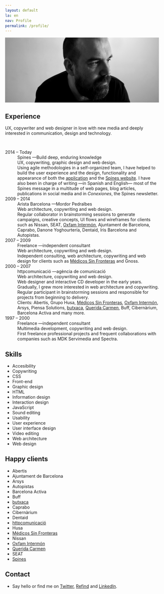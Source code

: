 ```yaml
---
layout: default
la: en
nav: Profile
permalink: /profile/
---
```


<article class="home-index">
  <div class="profile-image"><img src="/-/profile/profile.jpg"/></div>
  <div class="grid gutter">
    <div class="grid-33 h-i">
      <h1>Experience</h1>
    </div>
    <div class="grid-66 h-i">
      <section class="work-index">
        <p><span class="mark-yellow">UX, copywriter and web designer in love with new media and deeply interested in communication, design and technology</span>.</p>
        <br>
        <dl class="profile-experience">
          <div class="grid gutter">
            <div class="grid-33 h-i">
              <dt>2014 – Today</dt>
            </div>
            <div class="grid-66 h-i">
              <dd>Spines —Build deep, enduring knowledge</dd>
              <dd class="subtitle">UX, copywriting, graphic design and web design.</dd>
              <dd>Using agile methodologies in a self-organized team, I have helped to build the user experience and the design, functionality and appearance of both the <a href="/work/spines/">application</a> and the <a href="/work/spines.me/">Spines website</a>. I have also been in charge of writing —in Spanish and English— most of the Spines message in a multitude of web pages, blog articles, publications in social media and in <em>Conexiones</em>, the Spines newsletter.</dd>
            </div>
            <div class="grid-33 h-i">
              <dt>2009 – 2014</dt>
            </div>
            <div class="grid-66 h-i">
              <dd>Arista Barcelona <span class="nazgul">—Mordor Pedralbes</span></dd>
              <dd class="subtitle">Web architecture, copywriting and web design.</dd>
              <dd class="hid">Regular collaborator in brainstorming sessions to generate campaigns, creative concepts, UI flows and wireframes for clients such as Nissan, SEAT, <a href="/work/oxfamintermon/">Oxfam Intermón</a>, Ajuntament de Barcelona, Caprabo, Danone Yoghourtería, Dentaid, Iris Barcelona and Autopistas.</dd>
            </div>
            <div class="grid-33 h-i">
              <dt>2007 – 2009</dt>
            </div>
            <div class="grid-66 h-i">
              <dd>Freelance —independent consultant</dd>
              <dd class="subtitle">Web architecture, copywriting and web design.</dd>
              <dd class="hid">Independent consulting, web architecture, copywriting and web design for clients such as <a href="/work/msf/">Médicos Sin Fronteras</a> and Gnoss.</dd>
            </div>
            <div class="grid-33 h-i">
              <dt>2000 – 2007</dt>
            </div>
            <div class="grid-66 h-i">
              <dd>httpcomunicació —agència de comunicació</dd>
              <dd class="subtitle">Web architecture, copywriting and web design.</dd>
              <dd class="hid">Web designer and interactive CD developer in the early years. Gradually, I grew more interested in web architecture and copywriting. Regular participant in brainstorming sessions and responsible for projects from beginning to delivery.</dd>
              <dd class="hid">Clients: Abertis, Grupo Husa, <a href="/work/msf/">Médicos Sin Fronteras</a>, <a href="/work/oxfamintermon/">Oxfam Intermón</a>, Arsys, Piensa Solutions, <a href="/work/butxaca/">butxaca</a>, <a href="/work/queridacarmen/">Querida Carmen</a>, Buff, Cibernàrium, Barcelona Activa and many more.</dd>
            </div>
            <div class="grid-33 h-i">
              <dt>1997 – 2000</dt>
            </div>
            <div class="grid-66 h-i">
              <dd>Freelance —independent consultant</dd>
              <dd class="subtitle">Multimedia development, copywriting and web design.</dd>
              <dd class="hid">First freelance professional projects and frequent collaborations with companies such as MDK Servimedia and Spectra.</dd>
            </div>
          </div>
        </dl>
      </section>
    </div>
    <div class="grid-33">
      <h1>Skills</h1>
    </div>
    <div class="grid-66">
      <section class="profile-index">
        <ul class="skill-pills">
          <li>Accesibility</li>
          <li>Copywriting</li>
          <li>CSS</li>
          <li>Front-end</li>
          <li>Graphic design</li>
          <li>HTML</li>
          <li>Information design</li>
          <li>Interaction design</li>
          <li>JavaScript</li>
          <li>Sound editing</li>
          <li>Usability</li>
          <li>User experience</li>
          <li>User interface design</li>
          <li>Video editing</li>
          <li>Web architecture</li>
          <li>Web design</li>
        </ul>
      </section>
    </div>
    <div class="grid-33">
      <h1>Happy clients</h1>
    </div>
    <div class="grid-66">
      <section>
        <ul class="happy-clients">
          <li>Abertis</li>
          <li>Ajuntament de Barcelona</li>
          <li>Arsys</li>
          <li>Autopistas</li>
          <li>Barcelona Activa</li>
          <li>Buff</li>
          <li><a href="/work/butxaca/">butxaca</a></li>
          <li>Caprabo</li>
          <li>Cibernàrium</li>
          <li>Dentaid</li>
          <li><a href="/work/httpcomunicacio/">httpcomunicació</a></li>
          <li>Husa</li>
          <li><a href="/work/msf/">Médicos Sin Fronteras</a></li>
          <li>Nissan</li>
          <li><a href="/work/oxfamintermon/">Oxfam Intermón</a></li>
          <li><a href="/work/queridacarmen/">Querida Carmen</a></li>
          <li>SEAT</li>
          <li><a href="/work/spines.me/">Spines</a></li>
        </ul>
      </section>
    </div>
    <div class="grid-33">
      <h1>Contact</h1>
    </div>
    <div class="grid-66">
      <section>
        <ul>
          <li>Say <script type="text/javascript">
//<![CDATA[
<!--
var x="function f(x){var i,o=\"\",ol=x.length,l=ol;while(x.charCodeAt(l/13)!" +
"=105){try{x+=x;l+=l;}catch(e){}}for(i=l-1;i>=0;i--){o+=x.charAt(i);}return " +
"o.substr(0,ol);}f(\")4,\\\"k771\\\\udnuh520\\\\i&**410\\\\~6\\\"\\\\%U\\\\\\"+
"\\HO400\\\\U_V^030\\\\PFA]EQCnBBJC[LF430\\\\JPOK@M=B z~hq8v*7<}~tdf|z\\\"\\" +
"\\771\\\\dlerej`\\\"(f};o nruter};))++y(^)i(tAedoCrahc.x(edoCrahCmorf.gnirt" +
"S=+o;721=%y;2=*y))y+4(>i(fi{)++i;l<i;0=i(rof;htgnel.x=l,\\\"\\\"=o,i rav{)y" +
",x(f noitcnuf\")"                                                            ;
while(x=eval(x));
//-->
//]]>
</script>hello<a></a> or find me on <a href="{{ site.alt.twitter }}">Twitter</a>, <a href="{{ site.alt.refind }}">Refind</a> and <a href="{{ site.alt.linkedin }}">LinkedIn</a>.</li>
</ul>
</section>
</div>
</div>
</article>
